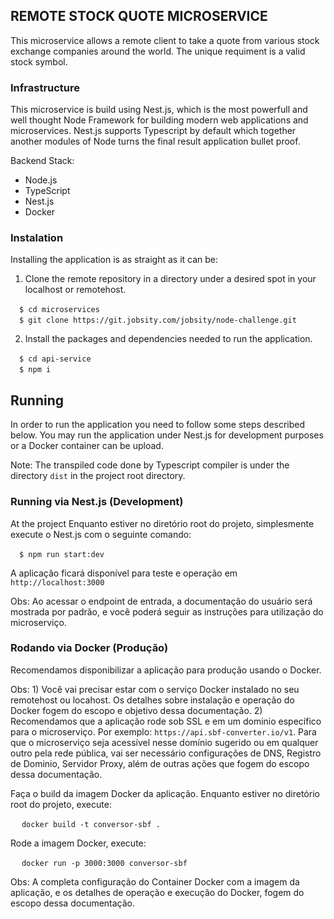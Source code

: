 ## REMOTE STOCK QUOTE MICROSERVICE

This microservice allows a remote client to take a quote from various stock exchange companies around the world. The unique requiment is a valid stock symbol.  

### Infrastructure

This microservice is build using Nest.js, which is the most powerfull 
and well thought Node Framework for building modern web applications and microservices. 
Nest.js supports Typescript by default which together another modules of Node turns the 
final result application bullet proof. 

Backend Stack:

* Node.js
* TypeScript
* Nest.js 
* Docker

### Instalation

Installing the application is as straight as it can be:

1) Clone the remote repository in a directory under a desired spot in your localhost or remotehost.

&emsp;`$ cd microservices` <br>
&emsp;`$ git clone https://git.jobsity.com/jobsity/node-challenge.git` <br>

2) Install the packages and dependencies needed to run the application.

&emsp;`$ cd api-service` <br>
&emsp;`$ npm i` <br>


## Running

In order to run the application you need to follow some steps described below. You may run the application under Nest.js for development purposes or a Docker container can be upload.

Note: The transpiled code done by Typescript compiler is under the directory `dist` in the project root directory.

### Running via Nest.js (Development)

At the project
Enquanto estiver no diretório root do projeto, simplesmente execute o Nest.js com o seguinte comando:

&emsp;`$ npm run start:dev` <br>

A aplicação ficará disponível para teste e operação em `http://localhost:3000`

Obs: Ao acessar o endpoint de entrada, a documentação do usuário será mostrada por padrão, e você poderá seguir as instruções para utilização do microserviço. 

### Rodando via Docker (Produção)

Recomendamos disponibilizar a aplicação para produção usando o Docker.

Obs: 1) Você vai precisar estar com o serviço Docker instalado no seu remotehost ou locahost. Os detalhes sobre instalação e operação do Docker fogem do escopo e objetivo dessa documentação. 2) Recomendamos que a aplicação rode sob SSL e em um dominio específico para o microserviço. Por exemplo: `https://api.sbf-converter.io/v1`. Para que o microserviço seja acessível nesse domínio sugerido ou em qualquer outro pela rede pública, vai ser necessário configurações de DNS, Registro de Dominio, Servidor Proxy, além de outras ações que fogem do escopo dessa documentação. 

Faça o build da imagem Docker da aplicação. Enquanto estiver no diretório root do projeto, execute:

&emsp; `docker build -t conversor-sbf .`

Rode a imagem Docker, execute:

&emsp; `docker run -p 3000:3000 conversor-sbf`

Obs: A completa configuração do Container Docker com a imagem da aplicação, e os detalhes de operação e execução do Docker, fogem do escopo dessa documentação. 